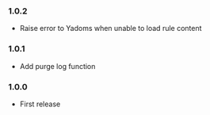 ### 1.0.2
* Raise error to Yadoms when unable to load rule content

### 1.0.1
* Add purge log function

### 1.0.0
* First release
